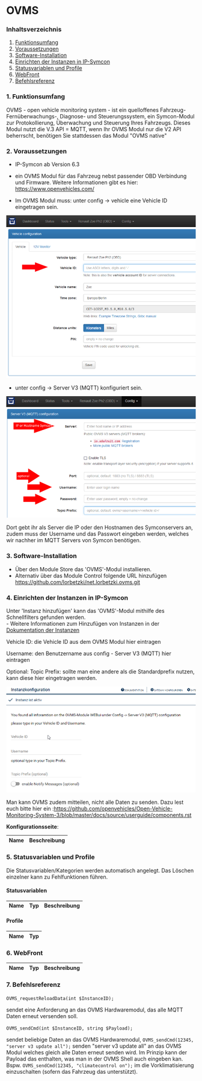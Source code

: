 # OVMS


### Inhaltsverzeichnis

1. [Funktionsumfang](#1-funktionsumfang)
2. [Voraussetzungen](#2-voraussetzungen)
3. [Software-Installation](#3-software-installation)
4. [Einrichten der Instanzen in IP-Symcon](#4-einrichten-der-instanzen-in-ip-symcon)
5. [Statusvariablen und Profile](#5-statusvariablen-und-profile)
6. [WebFront](#6-webfront)
7. [Befehlsreferenz](#7-befehlsreferenz)

### 1. Funktionsumfang
OVMS - open vehicle monitoring system - ist ein quelloffenes Fahrzeug-Fernüberwachungs-, Diagnose- und Steuerungssystem, ein Symcon-Modul zur Protokollierung, Überwachung und Steuerung Ihres Fahrzeugs. Dieses Modul nutzt die V.3 API = MQTT, wenn Ihr OVMS Modul nur die V2 API beherrscht, benötigen Sie stattdessen das Modul "OVMS native"

### 2. Voraussetzungen

- IP-Symcon ab Version 6.3

- ein OVMS Modul für das Fahrzeug nebst passender OBD Verbindung und Firmware. Weitere Informationen gibt es hier: https://www.openvehicles.com/ 

- Im OVMS Modul muss: unter config → vehicle eine Vehicle ID eingetragen sein.

 ![grafik](docs/vehicle.png?raw=true)

- unter config → Server V3 (MQTT) konfiguriert sein.

 ![grafik](docs/mqtt.png?raw=true)

Dort gebt ihr als Server die IP oder den Hostnamen des Symconservers an, zudem muss der Username und das Passwort eingeben werden, welches wir nachher im MQTT Servers von Symcon benötigen.


### 3. Software-Installation

* Über den Module Store das 'OVMS'-Modul installieren.
* Alternativ über das Module Control folgende URL hinzufügen https://github.com/lorbetzki/net.lorbetzki.ovms.git

### 4. Einrichten der Instanzen in IP-Symcon

 Unter 'Instanz hinzufügen' kann das 'OVMS'-Modul mithilfe des Schnellfilters gefunden werden.  
	- Weitere Informationen zum Hinzufügen von Instanzen in der [Dokumentation der Instanzen](https://www.symcon.de/service/dokumentation/konzepte/instanzen/#Instanz_hinzufügen)

Vehicle ID: die Vehicle ID aus dem OVMS Modul hier eintragen

Username: den Benutzername aus config - Server V3 (MQTT) hier eintragen

Optional:
Topic Prefix: sollte man eine andere als die Standardprefix nutzen, kann diese hier eingetragen werden.

![grafik](docs/verw.png?raw=true)


Man kann OVMS zudem mitteilen, nicht alle Daten zu senden. Dazu lest euch bitte hier ein :https://github.com/openvehicles/Open-Vehicle-Monitoring-System-3/blob/master/docs/source/userguide/components.rst

__Konfigurationsseite__:

Name          				     | Beschreibung
-------------------------------- | -------------------------------------------------------


### 5. Statusvariablen und Profile

Die Statusvariablen/Kategorien werden automatisch angelegt. Das Löschen einzelner kann zu Fehlfunktionen führen.

#### Statusvariablen

Name                          							| Typ     | Beschreibung
----------------------------- 							| ------- | ------------


#### Profile

Name                    | Typ
------------------------| -------

### 6. WebFront

Name                          							| Typ     | Beschreibung
--------------------------------------------------------| ------- | ------------

### 7. Befehlsreferenz

`OVMS_requestReloadData(int $InstanceID);`

sendet eine Anforderung an das OVMS Hardwaremodul, das alle MQTT Daten erneut versenden soll.

`OVMS_sendCmd(int $InstanceID, string $Payload);`

sendet beliebige Daten an das OVMS Hardwaremodul, `OVMS_sendCmd(12345, "server v3 update all");` senden "server v3 update all" an das OVMS Modul welches gleich alle Daten erneut senden wird. Im Prinzip kann der Payload das enthalten, was man in der OVMS Shell auch eingeben kan. Bspw. `OVMS_sendCmd(12345, "climatecontrol on");` im die Vorklimatisierung einzuschalten (sofern das Fahrzeug das unterstützt).

